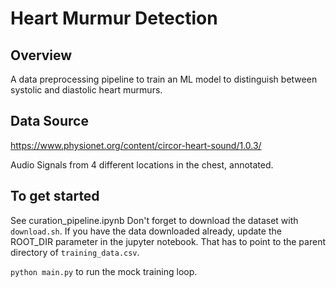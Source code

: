 # Heart Murmur Detection

## Overview
A data preprocessing pipeline to train an ML model to distinguish between systolic and diastolic heart murmurs.

## Data Source
https://www.physionet.org/content/circor-heart-sound/1.0.3/ 

Audio Signals from 4 different locations in the chest, annotated.

## To get started
See curation_pipeline.ipynb
Don't forget to download the dataset with `download.sh`. 
If you have the data downloaded already, update the ROOT_DIR parameter in the jupyter notebook. 
That has to point to the parent directory of `training_data.csv`.

`python main.py` to run the mock training loop.